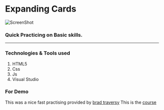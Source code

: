 # Expanding Cards

![ScreenShot]("https://th.bing.com/th/id/OIP.sQNe1E--1usgyH7bY-ftMgHaFQ?pid=ImgDet&rs=1")

### Quick Practicing on Basic skills.

---

### Technologies & Tools used

1. HTML5
2. Css
3. Js
4. Visual Studio

### For Demo

This was a nice fast practising provided by [brad traversy](https://www.linkedin.com/in/bradtraversy/)
This is the [course](https://www.udemy.com/course/50-projects-50-days/)
